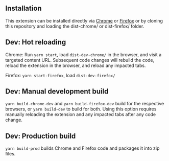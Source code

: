 ## Installation

This extension can be installed directly via [Chrome](https://chrome.google.com/webstore/detail/reveddit-real-time/hickjbodophomfmdfhhnmdfbfoamcjje) or [Firefox](https://addons.mozilla.org/en-US/firefox/addon/reveddit-real-time/) or by cloning this repository and loading the dist-chrome/ or dist-firefox/ folder.

## Dev: Hot reloading

Chrome: Run `yarn start`, load `dist-dev-chrome/` in the browser, and visit a targeted content URL. Subsequent code changes will rebuild the code, reload the extension in the browser, and reload any impacted tabs.

Firefox: `yarn start-firefox`, load `dist-dev-firefox/`

## Dev: Manual development build

`yarn build-chrome-dev` and `yarn build-firefox-dev` build for the respective browsers, or `yarn build-dev` to build for both. Using this option requires manually reloading the extension and any impacted tabs after any code change.

## Dev: Production build

`yarn build-prod` builds Chrome and Firefox code and packages it into zip files.
